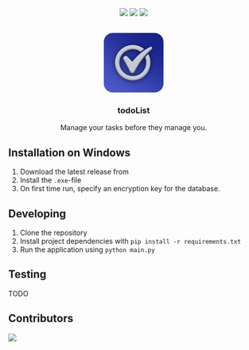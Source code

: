 <div align="center">
    <img src="https://img.shields.io/badge/python-3776AB?style=for-the-badge&logo=python&logoColor=white">
    <img src="https://img.shields.io/badge/PyQt6-41CD52?style=for-the-badge&logo=qt&logoColor=white">
    <img src="https://img.shields.io/badge/sqlite-003B57?style=for-the-badge&logo=sqlite&logoColor=white">
</div>

<br />

<p align="center">
    <img src="icon.png" alt="Logo" width="120" height="120" style="border-radius:15%;">
    <h3 align="center">todoList</h3>
    <p align="center">Manage your tasks before they manage you.</p>
</p>

## Installation on Windows

1. Download the latest release from 
2. Install the `.exe`-file
3. On first time run, specify an encryption key for the database.

## Developing

1. Clone the repository
2. Install project dependencies with `pip install -r requirements.txt`
3. Run the application using `python main.py`

## Testing

TODO

## Contributors

<a href="https://github.com/Kuuhhl/todoList/graphs/contributors">
    <img src="https://contrib.rocks/image?repo=Kuuhhl/todoList" />
</a>
